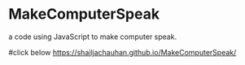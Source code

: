 # MakeComputerSpeak
a code using JavaScript to make computer speak.

#click below
https://shailjachauhan.github.io/MakeComputerSpeak/
